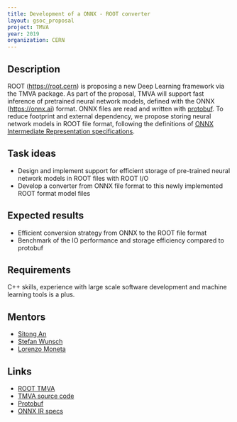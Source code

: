 ```yaml
---
title: Development of a ONNX - ROOT converter
layout: gsoc_proposal
project: TMVA
year: 2019
organization: CERN
---
```


## Description

ROOT (https://root.cern) is proposing a new Deep Learning framework via the TMVA package. As part of the proposal, TMVA will support fast inference of pretrained neural network models, defined with the ONNX (https://onnx.ai) format. ONNX files are read and written with [protobuf](https://developers.google.com/protocol-buffers/). To reduce footprint and external dependency, we propose storing neural network models in ROOT file format, following the definitions of [ONNX Intermediate Representation specifications](https://github.com/onnx/onnx/blob/master/docs/IR.md).


## Task ideas
  * Design and implement support for efficient storage of pre-trained neural network models in ROOT files with ROOT I/O
  * Develop a converter from ONNX file format to this newly implemented ROOT format model files

## Expected results
  * Efficient conversion strategy from ONNX to the ROOT file format
  * Benchmark of the IO performance and storage efficiency compared to protobuf

## Requirements
C++ skills, experience with large scale software development and machine learning tools is a plus.

## Mentors
  * [Sitong An](mailto:s.an@cern.ch)
  * [Stefan Wunsch](mailto:stefan.wunsch@cern.ch)
  * [Lorenzo Moneta](mailto:Lorenzo.Moneta@cern.ch)

## Links
  * [ROOT TMVA](http://root.cern/tmva)
  * [TMVA source code](https://github.com/root-mirror/root/tree/master/tmva)
  * [Protobuf](https://developers.google.com/protocol-buffers/)
  * [ONNX IR specs](https://github.com/onnx/onnx/blob/master/docs/IR.md)
